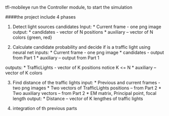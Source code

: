 tfl-mobileye
run the Controller module, to start the simulation

####the project include 4 phases

1. Detect light sources candidates
Input: * Current frame - one png image output: * candidates - vector of N positions * auxiliary – vector of N colors {green, red}

2. Calculate candidate probability and decide if is a traffic light using neural net
inputs: * Current frame - one png image * candidates - output from Part 1 * auxiliary – output from Part 1

outputs: * TrafficLights - vector of K positions notice K <= N * auxiliary – vector of K colors

3. Find distance of the traffic lights
input: * Previous and current frames - two png images * Two vectors of TrafficLights positions – from Part 2 * Two auxiliary vectors – from Part 2 * EM matrix, Principal point, focal length output: * Distance – vector of K lengthes of traffic lights

4. integration of th previous parts
